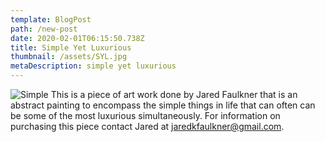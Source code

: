 ```yaml
---
template: BlogPost
path: /new-post
date: 2020-02-01T06:15:50.738Z
title: Simple Yet Luxurious
thumbnail: /assets/SYL.jpg
metaDescription: simple yet luxurious
---
```


![Simple](/assests/SYL.jpg)
This is a piece of art work done by Jared Faulkner that is an abstract painting to encompass the simple things in life that can often can be some of the most luxurious simultaneously. For information on purchasing this piece contact Jared at jaredkfaulkner@gmail.com.

